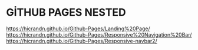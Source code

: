 # GİTHUB PAGES NESTED

https://hicrandn.github.io/Github-Pages/Landing%20Page/
https://hicrandn.github.io/Github-Pages/Responsive%20Navigation%20Bar/
https://hicrandn.github.io/Github-Pages/Responsive-navbar2/
